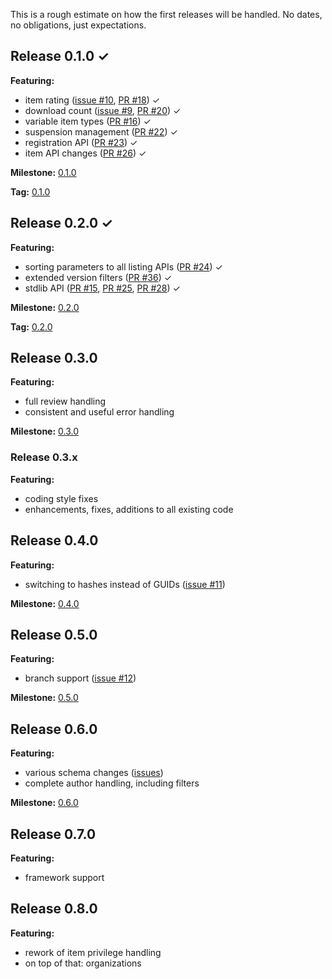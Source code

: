 This is a rough estimate on how the first releases will be handled. No dates, no obligations, just expectations.

## Release 0.1.0 &#x2713;
**Featuring:**
* item rating ([issue #10](http://github.com/Library-Distribution/ALD-API/issues/10), [PR #18](http://github.com/Library-Distribution/ALD-API/pull/18)) &#x2713;
* download count ([issue #9](http://github.com/Library-Distribution/ALD-API/issues/9), [PR #20](http://github.com/Library-Distribution/ALD-API/pull/20)) &#x2713;
* variable item types ([PR #16](http://github.com/Library-Distribution/ALD-API/pull/16)) &#x2713;
* suspension management ([PR #22](http://github.com/Library-Distribution/ALD-API/pull/22)) &#x2713;
* registration API ([PR #23](http://github.com/Library-Distribution/ALD-API/pull/23)) &#x2713;
* item API changes ([PR #26](https://github.com/Library-Distribution/ALD-API/pull/26)) &#x2713;

**Milestone:** [0.1.0](https://github.com/Library-Distribution/ALD-API/issues/milestones)

**Tag:** [0.1.0](https://github.com/Library-Distribution/ALD-API/tree/0.1.0)

## Release 0.2.0 &#x2713;
**Featuring:**
* sorting parameters to all listing APIs ([PR #24](http://github.com/Library-Distribution/ALD-API/pull/24)) &#x2713;
* extended version filters ([PR #36](http://github.com/Library-Distribution/ALD-API/pull/36)) &#x2713;
* stdlib API ([PR #15](http://github.com/Library-Distribution/ALD-API/pull/15), [PR #25](http://github.com/Library-Distribution/ALD-API/pull/25), [PR #28](http://github.com/Library-Distribution/ALD-API/pull/28)) &#x2713;

**Milestone:**
[0.2.0](https://github.com/Library-Distribution/ALD-API/issues/milestones)

**Tag:** [0.2.0](https://github.com/Library-Distribution/ALD-API/tree/0.2.0)

## Release 0.3.0
**Featuring:**
* full review handling
* consistent and useful error handling

**Milestone:** [0.3.0](https://github.com/Library-Distribution/ALD-API/issues/milestones)

### Release 0.3.x
**Featuring:**
* coding style fixes
* enhancements, fixes, additions to all existing code

## Release 0.4.0
**Featuring:**
* switching to hashes instead of GUIDs ([issue #11](http://github.com/Library-Distribution/ALD-API/issues/11))

**Milestone:** [0.4.0](https://github.com/Library-Distribution/ALD-API/issues/milestones)

## Release 0.5.0
**Featuring:**
* branch support ([issue #12](http://github.com/Library-Distribution/ALD-API/issues/12))

**Milestone:** [0.5.0](https://github.com/Library-Distribution/ALD-API/issues/milestones)

## Release 0.6.0
**Featuring:**
* various schema changes ([issues](http://github.com/Library-Distribution/ALD-API/issues?labels=schema&state=open))
* complete author handling, including filters

**Milestone:** [0.6.0](https://github.com/Library-Distribution/ALD-API/issues/milestones)

## Release 0.7.0
**Featuring:**
* framework support

## Release 0.8.0
**Featuring:**
* rework of item privilege handling
* on top of that: organizations